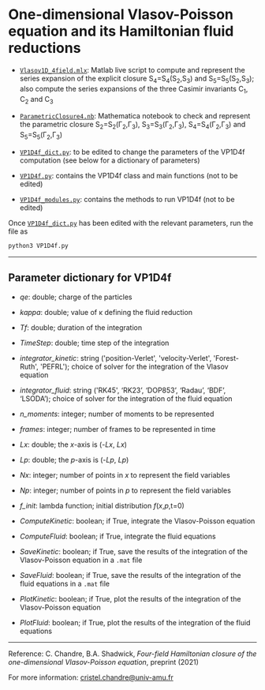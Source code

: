 # One-dimensional Vlasov-Poisson equation and its Hamiltonian fluid reductions

- [`Vlasov1D_4field.mlx`](https://github.com/cchandre/Vlasov1D/blob/main/Vlasov1D_4field.mlx): Matlab live script to compute and represent the series expansion of the explicit closure S<sub>4</sub>=S<sub>4</sub>(S<sub>2</sub>,S<sub>3</sub>) and S<sub>5</sub>=S<sub>5</sub>(S<sub>2</sub>,S<sub>3</sub>); also compute the series expansions of the three Casimir invariants C<sub>1</sub>, C<sub>2</sub> and C<sub>3</sub>
- [`ParametricClosure4.nb`](https://github.com/cchandre/Vlasov1D/blob/main/ParametricClosure4.nb): Mathematica notebook to check and represent the parametric closure S<sub>2</sub>=S<sub>2</sub>(&Gamma;<sub>2</sub>,&Gamma;<sub>3</sub>), S<sub>3</sub>=S<sub>3</sub>(&Gamma;<sub>2</sub>,&Gamma;<sub>3</sub>),  S<sub>4</sub>=S<sub>4</sub>(&Gamma;<sub>2</sub>,&Gamma;<sub>3</sub>) and S<sub>5</sub>=S<sub>5</sub>(&Gamma;<sub>2</sub>,&Gamma;<sub>3</sub>)

- [`VP1D4f_dict.py`](https://github.com/cchandre/Vlasov1D/blob/main/VP1D4f_dict.py): to be edited to change the parameters of the VP1D4f computation (see below for a dictionary of parameters)

- [`VP1D4f.py`](https://github.com/cchandre/Vlasov1D/blob/main/VP1D4f.py): contains the VP1D4f class and main functions (not to be edited)

- [`VP1D4f_modules.py`](https://github.com/cchandre/Vlasov1D/blob/main/VP1D4f_modules.py): contains the methods to run VP1D4f (not to be edited)

Once [`VP1D4f_dict.py`](https://github.com/cchandre/Vlasov1D/blob/main/VP1D4f_dict.py) has been edited with the relevant parameters, run the file as 
```sh
python3 VP1D4f.py
```

___
##  Parameter dictionary for VP1D4f

- *qe*: double; charge of the particles
- *kappa*: double; value of &kappa; defining the fluid reduction 
- *Tf*: double; duration of the integration
- *TimeStep*: double; time step of the integration
- *integrator_kinetic*: string ('position-Verlet', 'velocity-Verlet', 'Forest-Ruth', 'PEFRL'); choice of solver for the integration of the Vlasov equation
- *integrator_fluid*: string ('RK45', ‘RK23’, ‘DOP853’, ‘Radau’, ‘BDF’, ‘LSODA’); choice of solver for the integration of the fluid equation
- *n_moments*: integer; number of moments to be represented
- *frames*: integer; number of frames to be represented in time

- *Lx*: double; the *x*-axis is (-*Lx*, *Lx*)
- *Lp*: double; the *p*-axis is (-*Lp*, *Lp*)
- *Nx*: integer; number of points in *x* to represent the field variables
- *Np*: integer; number of points in *p* to represent the field variables
- *f_init*: lambda function; initial distribution *f*(*x*,*p*,t=0)

- *ComputeKinetic*: boolean; if True, integrate the Vlasov-Poisson equation 
- *ComputeFluid*: boolean; if True, integrate the fluid equations
- *SaveKinetic*: boolean; if True, save the results of the integration of the Vlasov-Poisson equation in a `.mat` file
- *SaveFluid*: boolean; if True, save the results of the integration of the fluid equations in a `.mat` file
- *PlotKinetic*: boolean; if True, plot the results of the integration of the Vlasov-Poisson equation
- *PlotFluid*: boolean; if True, plot the results of the integration of the fluid equations

---
Reference: C. Chandre, B.A. Shadwick, *Four-field Hamiltonian closure of the one-dimensional Vlasov-Poisson equation*, preprint (2021)

For more information: <cristel.chandre@univ-amu.fr>
